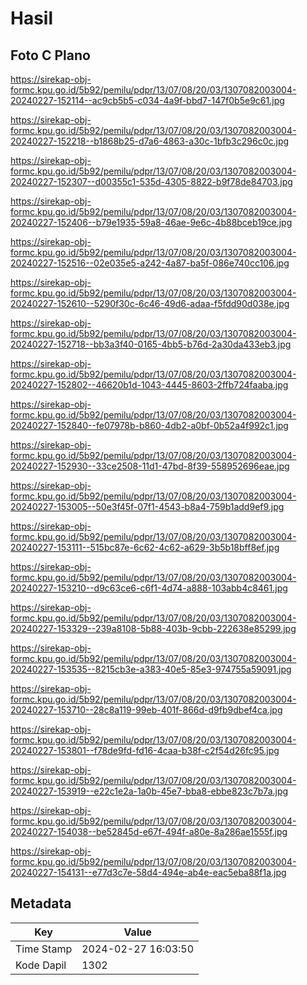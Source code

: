 # Hasil

## Foto C Plano

https://sirekap-obj-formc.kpu.go.id/5b92/pemilu/pdpr/13/07/08/20/03/1307082003004-20240227-152114--ac9cb5b5-c034-4a9f-bbd7-147f0b5e9c61.jpg

https://sirekap-obj-formc.kpu.go.id/5b92/pemilu/pdpr/13/07/08/20/03/1307082003004-20240227-152218--b1868b25-d7a6-4863-a30c-1bfb3c296c0c.jpg

https://sirekap-obj-formc.kpu.go.id/5b92/pemilu/pdpr/13/07/08/20/03/1307082003004-20240227-152307--d00355c1-535d-4305-8822-b9f78de84703.jpg

https://sirekap-obj-formc.kpu.go.id/5b92/pemilu/pdpr/13/07/08/20/03/1307082003004-20240227-152406--b79e1935-59a8-46ae-9e6c-4b88bceb19ce.jpg

https://sirekap-obj-formc.kpu.go.id/5b92/pemilu/pdpr/13/07/08/20/03/1307082003004-20240227-152516--02e035e5-a242-4a87-ba5f-086e740cc106.jpg

https://sirekap-obj-formc.kpu.go.id/5b92/pemilu/pdpr/13/07/08/20/03/1307082003004-20240227-152610--5290f30c-6c46-49d6-adaa-f5fdd90d038e.jpg

https://sirekap-obj-formc.kpu.go.id/5b92/pemilu/pdpr/13/07/08/20/03/1307082003004-20240227-152718--bb3a3f40-0165-4bb5-b76d-2a30da433eb3.jpg

https://sirekap-obj-formc.kpu.go.id/5b92/pemilu/pdpr/13/07/08/20/03/1307082003004-20240227-152802--46620b1d-1043-4445-8603-2ffb724faaba.jpg

https://sirekap-obj-formc.kpu.go.id/5b92/pemilu/pdpr/13/07/08/20/03/1307082003004-20240227-152840--fe07978b-b860-4db2-a0bf-0b52a4f992c1.jpg

https://sirekap-obj-formc.kpu.go.id/5b92/pemilu/pdpr/13/07/08/20/03/1307082003004-20240227-152930--33ce2508-11d1-47bd-8f39-558952696eae.jpg

https://sirekap-obj-formc.kpu.go.id/5b92/pemilu/pdpr/13/07/08/20/03/1307082003004-20240227-153005--50e3f45f-07f1-4543-b8a4-759b1add9ef9.jpg

https://sirekap-obj-formc.kpu.go.id/5b92/pemilu/pdpr/13/07/08/20/03/1307082003004-20240227-153111--515bc87e-6c62-4c62-a629-3b5b18bff8ef.jpg

https://sirekap-obj-formc.kpu.go.id/5b92/pemilu/pdpr/13/07/08/20/03/1307082003004-20240227-153210--d9c63ce6-c6f1-4d74-a888-103abb4c8461.jpg

https://sirekap-obj-formc.kpu.go.id/5b92/pemilu/pdpr/13/07/08/20/03/1307082003004-20240227-153329--239a8108-5b88-403b-9cbb-222638e85299.jpg

https://sirekap-obj-formc.kpu.go.id/5b92/pemilu/pdpr/13/07/08/20/03/1307082003004-20240227-153535--8215cb3e-a383-40e5-85e3-974755a59091.jpg

https://sirekap-obj-formc.kpu.go.id/5b92/pemilu/pdpr/13/07/08/20/03/1307082003004-20240227-153710--28c8a119-99eb-401f-866d-d9fb9dbef4ca.jpg

https://sirekap-obj-formc.kpu.go.id/5b92/pemilu/pdpr/13/07/08/20/03/1307082003004-20240227-153801--f78de9fd-fd16-4caa-b38f-c2f54d26fc95.jpg

https://sirekap-obj-formc.kpu.go.id/5b92/pemilu/pdpr/13/07/08/20/03/1307082003004-20240227-153919--e22c1e2a-1a0b-45e7-bba8-ebbe823c7b7a.jpg

https://sirekap-obj-formc.kpu.go.id/5b92/pemilu/pdpr/13/07/08/20/03/1307082003004-20240227-154038--be52845d-e67f-494f-a80e-8a286ae1555f.jpg

https://sirekap-obj-formc.kpu.go.id/5b92/pemilu/pdpr/13/07/08/20/03/1307082003004-20240227-154131--e77d3c7e-58d4-494e-ab4e-eac5eba88f1a.jpg


## Metadata

| Key        | Value               |
| ---------- | ------------------- |
| Time Stamp | 2024-02-27 16:03:50 |
| Kode Dapil | 1302                |




